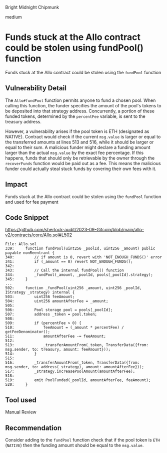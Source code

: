 Bright Midnight Chipmunk

medium

# Funds stuck at the Allo contract could be stolen using fundPool() function

Funds stuck at the Allo contract could be stolen using the `fundPool` function

## Vulnerability Detail

The `Allo#fundPool` function permits anyone to fund a chosen pool. When calling this function, the funder specifies the amount of the pool's tokens to be deposited into that strategy address. Concurrently, a portion of these funded tokens, determined by the `percentFee` variable, is sent to the treasury address.

However, a vulnerability arises if the pool token is ETH (designated as NATIVE). Contract would check if the current `msg.value` is larger or equal to the transferred amounts at lines 513 and 516, while it should be larger or equal to their sum. A malicious funder might declare a funding amount larger than the actual `msg.value` by the exact fee percentage. If this happens, funds that should only be retrievable by the owner through the `recoverFunds` function would be paid out as a fee. This means the malicious funder could actually steal stuck funds by covering their own fees with it.

## Impact

Funds stuck at the Allo contract could be stolen using the `fundPool` function and used for fee payment

## Code Snippet
https://github.com/sherlock-audit/2023-09-Gitcoin/blob/main/allo-v2/contracts/core/Allo.sol#L502
```solidity
File: Allo.sol
339:     function fundPool(uint256 _poolId, uint256 _amount) public payable nonReentrant {
340:         // if amount is 0, revert with 'NOT_ENOUGH_FUNDS()' error
341:         if (_amount == 0) revert NOT_ENOUGH_FUNDS();
342: 
343:         // Call the internal fundPool() function
344:         _fundPool(_amount, _poolId, pools[_poolId].strategy);
345:     }
...
502:     function _fundPool(uint256 _amount, uint256 _poolId, IStrategy _strategy) internal {
503:         uint256 feeAmount;
504:         uint256 amountAfterFee = _amount;
505: 
506:         Pool storage pool = pools[_poolId];
507:         address _token = pool.token;
508: 
509:         if (percentFee > 0) {
510:             feeAmount = (_amount * percentFee) / getFeeDenominator();
511:             amountAfterFee -= feeAmount;
512: 
513:             _transferAmountFrom(_token, TransferData({from: msg.sender, to: treasury, amount: feeAmount}));
514:         }
515: 
516:         _transferAmountFrom(_token, TransferData({from: msg.sender, to: address(_strategy), amount: amountAfterFee})); 
517:         _strategy.increasePoolAmount(amountAfterFee);
518: 
519:         emit PoolFunded(_poolId, amountAfterFee, feeAmount);
520:     }
```

## Tool used

Manual Review

## Recommendation

Consider adding to the `fundPool` function check that if the pool token is `ETH` (`NATIVE`) then the funding amount should be equal to the `msg.value`.